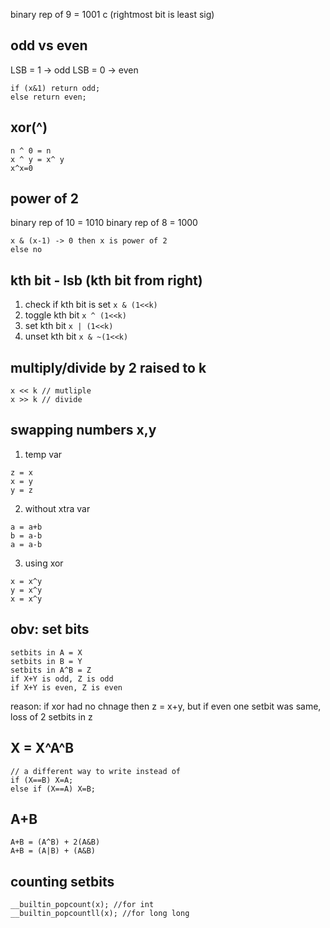 binary rep of 9 = 1001
c (rightmost bit is least sig)

## odd vs even
LSB = 1 -> odd
LSB = 0 -> even
```
if (x&1) return odd;
else return even;
```

## xor(^)
```
n ^ 0 = n
x ^ y = x^ y
x^x=0
```

## power of 2
binary rep of 10 = 1010
binary rep of 8 = 1000
```
x & (x-1) -> 0 then x is power of 2
else no
```

## kth bit - lsb (kth bit from right)
1. check if kth bit is set `x & (1<<k)`
2. toggle kth bit `x ^ (1<<k)`
3. set kth bit `x | (1<<k)`
4. unset kth bit `x & ~(1<<k)`

## multiply/divide by 2 raised to k
```
x << k // mutliple
x >> k // divide
```

## swapping numbers x,y
1. temp var
```
z = x 
x = y
y = z
```
2. without xtra var
```
a = a+b
b = a-b
a = a-b
```
3. using xor
```
x = x^y
y = x^y
x = x^y
```

## obv: set bits
```
setbits in A = X
setbits in B = Y
setbits in A^B = Z
if X+Y is odd, Z is odd
if X+Y is even, Z is even
```
reason: if xor had no chnage then z = x+y, but if even one setbit was same, loss of 2 setbits in z

## X = X^A^B
```
// a different way to write instead of
if (X==B) X=A;
else if (X==A) X=B;
```

## A+B
```
A+B = (A^B) + 2(A&B)
A+B = (A|B) + (A&B)
```
## counting setbits
```
__builtin_popcount(x); //for int
__builtin_popcountll(x); //for long long
```
